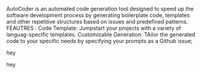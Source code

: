 AutoCoder is an automated code generation tool designed to speed up the software development process by generating boilerplate code, templates and other repetitive structures based on issues and predefined patterns. FEAUTRES : Code Template: Jumpstart your projects with a variety of languag-specific templates. Customizable Generation: TAilor the generated code to your specific needs by specifying your prompts as a Github issue;


hey



hey
